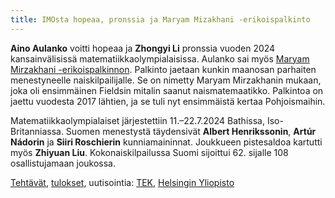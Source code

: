 ```yaml
---
title: IMOsta hopeaa, pronssia ja Maryam Mizakhani -erikoispalkinto
---
```


**Aino Aulanko** voitti hopeaa ja **Zhongyi Li** pronssia vuoden 2024 kansainvälisissä matematiikkaolympialaisissa.
Aulanko sai myös [Maryam Mirzakhani -erikoispalkinnon][mm]. Palkinto jaetaan kunkin maanosan parhaiten menestyneelle
naiskilpailijalle. Se on nimetty Maryam Mirzakhanin mukaan, joka oli ensimmäinen Fieldsin mitalin saanut naismatemaatikko.
Palkintoa on jaettu vuodesta 2017 lähtien, ja se tuli nyt ensimmäistä kertaa Pohjoismaihin.

[mm]: https://www.imo-register.org.uk/mirzakhani-award.html

Matematiikkaolympialaiset järjestettiin 11.–22.7.2024 Bathissa, Iso-Britanniassa.
Suomen menestystä täydensivät **Albert Henrikssonin**, **Artúr Nádorin** ja **Siiri Roschierin**
kunniamaininnat. Joukkueen pistesaldoa kartutti myös **Zhiyuan Liu**.
Kokonaiskilpailussa Suomi sijoittui 62. sijalle 108 osallistujamaan joukossa.


[Tehtävät](https://artofproblemsolving.com/community/c3921466_2024_lmo),
[tulokset](https://www.imo-official.org/year_country_r.aspx?year=2024&column=total&order=desc),
uutisointia: [TEK](https://www.tek.fi/fi/uutiset-blogit/aino-aulanko-treenasi-juuri-kaytaviin-matematiikan-olympialaisiin-pekingissa-vaatimustaso-yllatti),
[Helsingin Yliopisto](https://www.helsinki.fi/fi/matemaattis-luonnontieteellinen-tiedekunta/ajankohtaista/suomelle-hopeaa-ja-erikoispalkinto-matematiikkaolympialaisissa)


